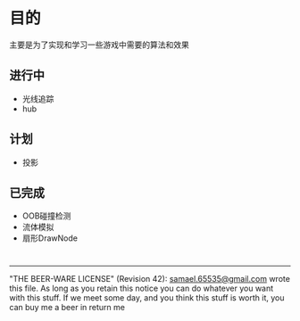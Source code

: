 # 目的

主要是为了实现和学习一些游戏中需要的算法和效果

## 进行中

* 光线追踪
* hub

## 计划

* 投影

## 已完成

* OOB碰撞检测
* 流体模拟
* 扇形DrawNode


# 

  ----------------------------------------------------------------------------
  "THE BEER-WARE LICENSE" (Revision 42):
  <samael.65535@gmail.com> wrote this file. As long as you retain this notice you
  can do whatever you want with this stuff. If we meet some day, and you think this stuff is worth it, you can buy me a beer in return me